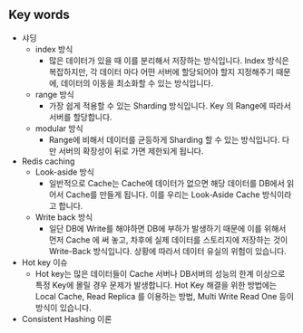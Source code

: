 ## Key words

- 샤딩
  - index 방식
    - 많은 데이터가 있을 때 이를 분리해서 저장하는 방식입니다. Index 방식은 복잡하지만, 각 데이터 마다 어떤 서버에 할당되어야 할지 지정해주기 때문에, 데이터의 이동을 최소화할 수 있는 방식입니다.
  - range 방식
    - 가장 쉽게 적용할 수 있는 Sharding 방식입니다. Key 의 Range에 따라서 서버를 할당합니다.
  - modular 방식
    - Range에 비해서 데이터를 균등하게 Sharding 할 수 있는 방식입니다. 다만 서버의 확장성이 뒤로 가면 제한되게 됩니다.
- Redis caching
  - Look-aside 방식
    - 일반적으로 Cache는 Cache에 데이터가 없으면 해당 데이터를 DB에서 읽어서 Cache를 만들게 됩니다. 이를 우리는 Look-Aside Cache 방식이라고 합니다.
  - Write back 방식
    - 일단 DB에 Write를 해야하면 DB에 부하가 발생하기 때문에 이를 위해서 먼저 Cache 에 써 놓고, 차후에 실제 데이터를 스토리지에 저장하는 것이 Write-Back 방식입니다. 상황에 따라서 데이터 유실의 위험이 있습니다.
- Hot key 이슈
  - Hot key는 많은 데이터들이 Cache 서버나 DB서버의 성능의 한계 이상으로 특정 Key에 몰릴 경우 문제가 발생합니다. Hot Key 해결을 위한 방법에는 Local Cache, Read Replica 를 이용하는 방법, Multi Write Read One 등이 방식이 있습니다.
- Consistent Hashing 이론